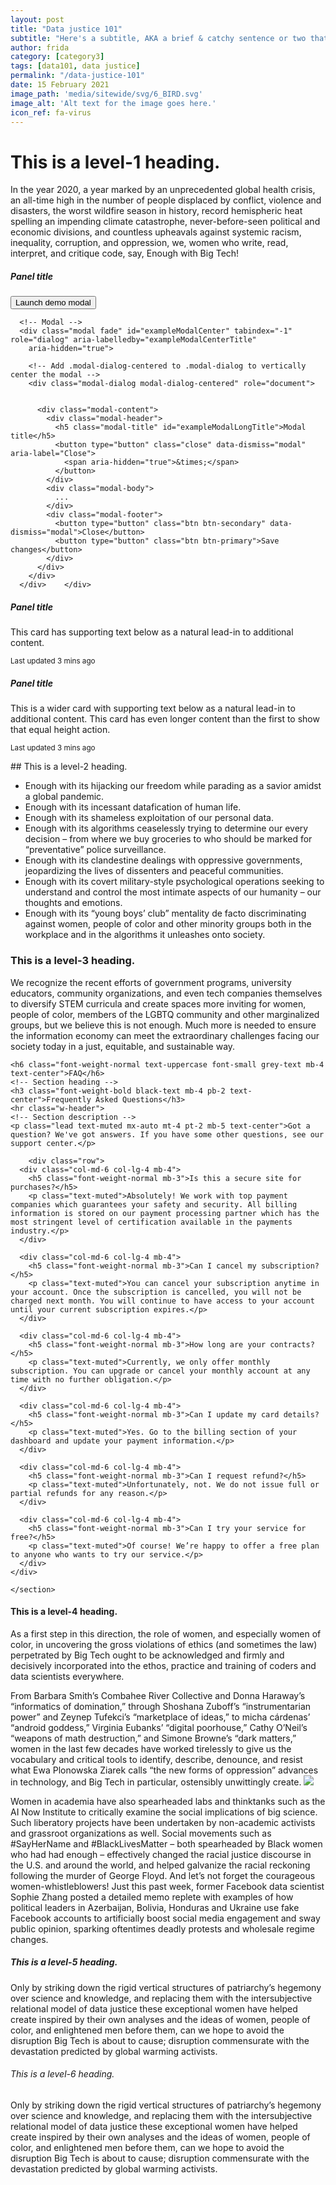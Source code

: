 ```yaml
---
layout: post
title: "Data justice 101"
subtitle: "Here's a subtitle, AKA a brief & catchy sentence or two that go below the title."
author: frida
category: [category3]
tags: [data101, data justice]
permalink: "/data-justice-101"
date: 15 February 2021
image_path: 'media/sitewide/svg/6_BIRD.svg'
image_alt: 'Alt text for the image goes here.'
icon_ref: fa-virus
---
```


# This is a level-1 heading.

In the year 2020, a year marked by an unprecedented global health crisis, an all-time high in the number of people displaced by conflict, violence and disasters, the worst wildfire season in history, record hemispheric heat spelling an impending climate catastrophe, never-before-seen political and economic divisions, and countless upheavals against systemic racism, inequality, corruption, and oppression, we, women who write, read, interpret, and critique code, say, Enough with Big Tech!   




<div class="card-deck">
  <div class="card">
    <div class="card-body">
      <h5 class="card-title">Panel title</h5>
      <!-- Button trigger modal -->
      <button type="button" class="btn btn-primary" data-toggle="modal" data-target="#exampleModalCenter">
        Launch demo modal
      </button>

      <!-- Modal -->
      <div class="modal fade" id="exampleModalCenter" tabindex="-1" role="dialog" aria-labelledby="exampleModalCenterTitle"
        aria-hidden="true">

        <!-- Add .modal-dialog-centered to .modal-dialog to vertically center the modal -->
        <div class="modal-dialog modal-dialog-centered" role="document">


          <div class="modal-content">
            <div class="modal-header">
              <h5 class="modal-title" id="exampleModalLongTitle">Modal title</h5>
              <button type="button" class="close" data-dismiss="modal" aria-label="Close">
                <span aria-hidden="true">&times;</span>
              </button>
            </div>
            <div class="modal-body">
              ...
            </div>
            <div class="modal-footer">
              <button type="button" class="btn btn-secondary" data-dismiss="modal">Close</button>
              <button type="button" class="btn btn-primary">Save changes</button>
            </div>
          </div>
        </div>
      </div>    </div>
  </div>
  <div class="card">
    <div class="card-body">
      <h5 class="card-title">Panel title</h5>
      <p class="card-text">This card has supporting text below as a natural lead-in to additional content.</p>
      <p class="card-text"><small class="text-muted">Last updated 3 mins ago</small></p>
    </div>
  </div>
  <div class="card">
    <div class="card-body">
      <h5 class="card-title">Panel title</h5>
      <p class="card-text">This is a wider card with supporting text below as a natural lead-in to additional content. This card has even longer content than the first to show that equal height action.</p>
      <p class="card-text"><small class="text-muted">Last updated 3 mins ago</small></p>
    </div>
  </div>
</div>
## This is a level-2 heading.

- Enough with its hijacking our freedom while parading as a savior amidst a global pandemic.
- Enough with its incessant datafication of human life.
- Enough with its shameless exploitation of our personal data.
- Enough with its algorithms ceaselessly trying to determine our every decision – from where we buy groceries to who should be marked for “preventative” police surveillance.
- Enough with its clandestine dealings with oppressive governments, jeopardizing the lives of dissenters and peaceful communities.
- Enough with its covert military-style psychological operations seeking to understand and control the most intimate aspects of our humanity – our thoughts and emotions.
- Enough with its “young boys’ club” mentality de facto discriminating against women, people of color and other minority groups both in the workplace and in the algorithms it unleashes onto society.

### This is a level-3 heading.

We recognize the recent efforts of government programs, university educators, community organizations, and even tech companies themselves to diversify STEM curricula and create spaces more inviting for women, people of color, members of the LGBTQ community and other marginalized groups, but we believe this is not enough. Much more is needed to ensure the information economy can meet the extraordinary challenges facing our society today in a just, equitable, and sustainable way.

<div class="container my-5">


  <!--Section: Content-->
  <section>

    <h6 class="font-weight-normal text-uppercase font-small grey-text mb-4 text-center">FAQ</h6>
    <!-- Section heading -->
    <h3 class="font-weight-bold black-text mb-4 pb-2 text-center">Frequently Asked Questions</h3>
    <hr class="w-header">
    <!-- Section description -->
    <p class="lead text-muted mx-auto mt-4 pt-2 mb-5 text-center">Got a question? We've got answers. If you have some other questions, see our support center.</p>

		<div class="row">
      <div class="col-md-6 col-lg-4 mb-4">
        <h5 class="font-weight-normal mb-3">Is this a secure site for purchases?</h5>
        <p class="text-muted">Absolutely! We work with top payment companies which guarantees your safety and security. All billing information is stored on our payment processing partner which has the most stringent level of certification available in the payments industry.</p>
      </div>

      <div class="col-md-6 col-lg-4 mb-4">
        <h5 class="font-weight-normal mb-3">Can I cancel my subscription?</h5>
        <p class="text-muted">You can cancel your subscription anytime in your account. Once the subscription is cancelled, you will not be charged next month. You will continue to have access to your account until your current subscription expires.</p>
      </div>

      <div class="col-md-6 col-lg-4 mb-4">
        <h5 class="font-weight-normal mb-3">How long are your contracts?</h5>
        <p class="text-muted">Currently, we only offer monthly subscription. You can upgrade or cancel your monthly account at any time with no further obligation.</p>
      </div>

      <div class="col-md-6 col-lg-4 mb-4">
        <h5 class="font-weight-normal mb-3">Can I update my card details?</h5>
        <p class="text-muted">Yes. Go to the billing section of your dashboard and update your payment information.</p>
      </div>

      <div class="col-md-6 col-lg-4 mb-4">
        <h5 class="font-weight-normal mb-3">Can I request refund?</h5>
        <p class="text-muted">Unfortunately, not. We do not issue full or partial refunds for any reason.</p>
      </div>

      <div class="col-md-6 col-lg-4 mb-4">
        <h5 class="font-weight-normal mb-3">Can I try your service for free?</h5>
        <p class="text-muted">Of course! We’re happy to offer a free plan to anyone who wants to try our service.</p>
      </div>
    </div>

	</section>

</div>


#### This is a level-4 heading.



As a first step in this direction, the role of women, and especially women of color, in uncovering the gross violations of ethics (and sometimes the law) perpetrated by Big Tech ought to be acknowledged and firmly and decisively incorporated into the ethos, practice and training of coders and data scientists everywhere.

From Barbara Smith’s Combahee River Collective and Donna Haraway’s “informatics of domination,” through Shoshana Zuboff’s “instrumentarian power” and Zeynep Tufekci’s “marketplace of ideas,” to micha cárdenas’ “android goddess,” Virginia Eubanks’ “digital poorhouse,” Cathy O’Neil’s “weapons of math destruction,” and Simone Browne’s “dark matters,” women in the last few decades have worked tirelessly to give us the vocabulary and critical tools to identify, describe, denounce, and resist what Ewa Plonowska Ziarek calls “the new forms of oppression” advances in technology, and Big Tech in particular, ostensibly unwittingly create.
<img class = "" style = "max-height: 40vh;" src = "{{site.baseurl}}/media/sitewide/svg/cyborg-9.svg" >

Women in academia have also spearheaded labs and thinktanks such as the AI Now Institute to critically examine the social implications of big science. Such liberatory projects have been undertaken by non-academic activists and grassroot organizations as well. Social movements such as #SayHerName and #BlackLivesMatter – both spearheaded by Black women who had had enough – effectively changed the racial justice discourse in the U.S. and around the world, and helped galvanize the racial reckoning following the murder of George Floyd. And let’s not forget the courageous women-whistleblowers! Just this past week, former Facebook data scientist Sophie Zhang posted a detailed memo replete with examples of how political leaders in Azerbaijan, Bolivia, Honduras and Ukraine use fake Facebook accounts to artificially boost social media engagement and sway public opinion, sparking oftentimes deadly protests and wholesale regime changes.

##### This is a level-5 heading.

Only by striking down the rigid vertical structures of patriarchy’s hegemony over science and knowledge, and replacing them with the intersubjective relational model of data justice these exceptional women have helped create inspired by their own analyses and the ideas of women, people of color, and enlightened men before them, can we hope to avoid the disruption Big Tech is about to cause; disruption commensurate with the devastation predicted by global warming activists.


<canvas id="bubble-chart" class = "post-viz" width="800" height="450"></canvas>
<script>
new Chart(document.getElementById("bubble-chart"), {
    type: 'bubble',
    data: {
      labels: "Africa",
      datasets: [
        {
          label: ["China"],
          backgroundColor: "rgba(5, 148, 194,0.2)",
          borderColor: "rgba(5, 148, 194,1)",
          data: [{
            x: 21269017,
            y: 5.245,
            r: 15
          }]
        }, {
          label: ["Denmark"],
          backgroundColor: "rgba(5, 148, 194,0.2)",
          borderColor: "rgba(5, 148, 194,1)",
          data: [{
            x: 258702,
            y: 7.526,
            r: 10
          }]
        }, {
          label: ["Germany"],
          backgroundColor: "rgba(5, 148, 194,0.2)",
          borderColor: "rgb(5, 148, 194)",
          data: [{
            x: 3979083,
            y: 6.994,
            r: 15
          }]
        }, {
          label: ["Japan"],
          backgroundColor: "rgba(5, 148, 194,0.2)",
          borderColor: "rgba(5, 148, 194,1)",
          data: [{
            x: 4931877,
            y: 5.921,
            r: 15
          }]
        }
      ]
    },
    options: {
      title: {
        display: true,
        text: 'Predicted world population (millions) in 2050'
      }, scales: {
        yAxes: [{
          scaleLabel: {
            display: true,
            labelString: "Happiness"
          }
        }],
        xAxes: [{
          scaleLabel: {
            display: true,
            labelString: "GDP (PPP)"
          }
        }]
      }
    }
});
</script>
###### This is a level-6 heading.

Only by striking down the rigid vertical structures of patriarchy’s hegemony over science and knowledge, and replacing them with the intersubjective relational model of data justice these exceptional women have helped create inspired by their own analyses and the ideas of women, people of color, and enlightened men before them, can we hope to avoid the disruption Big Tech is about to cause; disruption commensurate with the devastation predicted by global warming activists.
